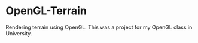 # OpenGL-Terrain
Rendering terrain using OpenGL. This was a project for my OpenGL class in University.
